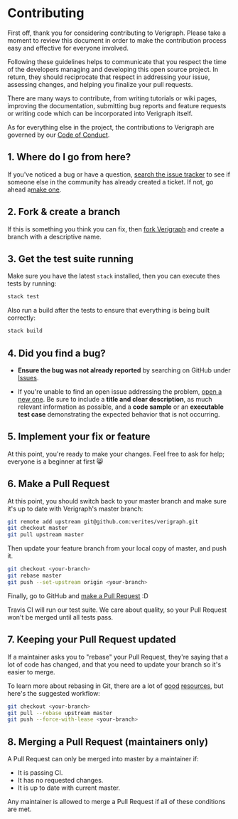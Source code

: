 # Contributing

First off, thank you for considering contributing to Verigraph. Please take a
moment to review this document in order to make the contribution process easy
and effective for everyone involved.

Following these guidelines helps to communicate that you respect the time of the
developers managing and developing this open source project. In return, they
should reciprocate that respect in addressing your issue, assessing changes, and
helping you finalize your pull requests.

There are many ways to contribute, from writing tutorials or wiki pages,
improving the documentation, submitting bug reports and feature requests or
writing code which can be incorporated into Verigraph itself.

As for everything else in the project, the contributions to Verigraph are
governed by our [Code of Conduct](CODE_OF_CONDUCT.md).

## 1. Where do I go from here?

If you've noticed a bug or have a question,
[search the issue tracker](https://github.com/Verites/verigraph/issues?q=something)
to see if someone else in the community has already created a ticket.
If not, go ahead a[make one](https://github.com/Verites/verigraph/issues/new).

## 2. Fork & create a branch

If this is something you think you can fix, then
[fork Verigraph](https://help.github.com/articles/fork-a-repo)
and create a branch with a descriptive name.

## 3. Get the test suite running

Make sure you have the latest `stack` installed, then you can execute thes tests
by running:

```sh
stack test
```

Also run a build after the tests to ensure that everything is being built
correctly:

```sh
stack build
```

## 4. Did you find a bug?

* **Ensure the bug was not already reported** by searching on GitHub under
  [Issues](https://github.com/Verites/verigraph/issues).

* If you're unable to find an open issue addressing the problem,
  [open a new one](https://github.com/Verites/verigraph/issues/new).
  Be sure to include a **title and clear description**, as much relevant
  information as possible,
  and a **code sample** or an **executable test case** demonstrating the expected
  behavior that is not occurring.

## 5. Implement your fix or feature

At this point, you're ready to make your changes. Feel free to ask for help;
everyone is a beginner at first :smile_cat:

## 6. Make a Pull Request

At this point, you should switch back to your master branch and make sure it's
up to date with Verigraph's master branch:

```sh
git remote add upstream git@github.com:verites/verigraph.git
git checkout master
git pull upstream master
```

Then update your feature branch from your local copy of master, and push it.

```sh
git checkout <your-branch>
git rebase master
git push --set-upstream origin <your-branch>
```

Finally, go to GitHub and
[make a Pull Request](https://help.github.com/articles/creating-a-pull-request)
:D

Travis CI will run our test suite. We care about quality, so your Pull Request
won't be merged until all tests pass.

## 7. Keeping your Pull Request updated

If a maintainer asks you to "rebase" your Pull Request, they're saying that a
lot of code has changed, and that you need to update your branch so it's easier
to merge.

To learn more about rebasing in Git, there are a lot of
[good](http://git-scm.com/book/en/Git-Branching-Rebasing)
[resources](https://help.github.com/articles/interactive-rebase),
but here's the suggested workflow:

```sh
git checkout <your-branch>
git pull --rebase upstream master
git push --force-with-lease <your-branch>
```

## 8. Merging a Pull Request (maintainers only)

A Pull Request can only be merged into master by a maintainer if:

* It is passing CI.
* It has no requested changes.
* It is up to date with current master.

Any maintainer is allowed to merge a Pull Request if all of these conditions are
met.
